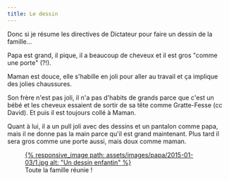 ```yaml
---
title: Le dessin
---
```


Donc si je résume les directives de Dictateur pour faire un dessin de la famille...

Papa est grand, il pique, il a beaucoup de cheveux et il est gros "comme une porte" (?!).

Maman est douce, elle s'habille en joli pour aller au travail et ça implique des jolies chaussures.

Son frère n'est pas joli, il n'a pas d'habits de grands parce que c'est un bébé et les cheveux essaient de sortir de sa tête comme Gratte-Fesse (cc David). Et puis il est toujours collé à Maman.

Quant à lui, il a un pull joli avec des dessins et un pantalon comme papa, mais il ne donne pas la main parce qu'il est grand maintenant. Plus tard il sera gros comme une porte aussi, mais doux comme maman.

<figure>
  <a data-featherlight="image" href="/assets/images/papa/2015-01-03/1.jpg" title="Voir en plus grand">
      {% responsive_image path: assets/images/papa/2015-01-03/1.jpg alt: "Un dessin enfantin" %}
  </a>
  <figcaption>Toute la famille réunie !</figcaption>
</figure>
